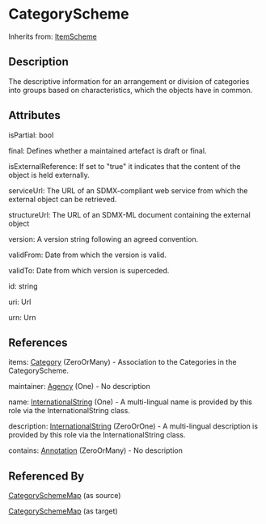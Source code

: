 
# CategoryScheme

Inherits from: [ItemScheme](../Base/ItemScheme.md)



## Description

The descriptive information for an arrangement or division of categories into groups based on characteristics, which the objects have in common.


## Attributes

isPartial: bool

final: Defines whether a maintained artefact is draft or final.

isExternalReference: If set to "true" it indicates that the content of the object is held externally. 

serviceUrl: The URL of an SDMX-compliant web service from which the external object can be retrieved.

structureUrl: The URL of an SDMX-ML document containing the external object

version: A version string following an agreed convention.

validFrom: Date from which the version is valid.

validTo: Date from which version is superceded.

id: string

uri: Url

urn: Urn



## References

items: [Category](Category.md) (ZeroOrMany) - Association to the Categories in the CategoryScheme.

maintainer: [Agency](../OrganisationSchemes/Agency.md) (One) - No description

name: [InternationalString](../Base/InternationalString.md) (One) - A multi-lingual name is provided by this role via the InternationalString class.

description: [InternationalString](../Base/InternationalString.md) (ZeroOrOne) - A multi-lingual description is provided by this role via the InternationalString class.

contains: [Annotation](../Base/Annotation.md) (ZeroOrMany) - No description



## Referenced By

[CategorySchemeMap](../ItemSchemeMaps/CategorySchemeMap.md) (as source)

[CategorySchemeMap](../ItemSchemeMaps/CategorySchemeMap.md) (as target)


